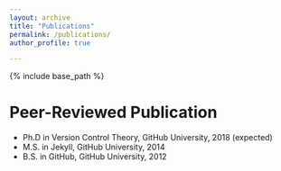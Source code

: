 ```yaml
---
layout: archive
title: "Publications"
permalink: /publications/
author_profile: true

---
```


{% include base_path %}

Peer-Reviewed Publication
======
* Ph.D in Version Control Theory, GitHub University, 2018 (expected)
* M.S. in Jekyll, GitHub University, 2014
* B.S. in GitHub, GitHub University, 2012
